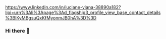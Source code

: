 https://www.linkedin.com/in/luciane-viana-38890a182?lipi=urn%3Ali%3Apage%3Ad_flagship3_profile_view_base_contact_details%3BlKyMBgsuQxKfMyonmJB0hA%3D%3D
### Hi there 👋

<!--
**Lucianevianagbi/Lucianevianagbi** is a ✨ _special_ ✨ repository because its `README.md` (this file) appears on your GitHub profile.

Here are some ideas to get you started:

- 🔭 I’m currently working on ...
- 🌱 I’m currently learning ...
- 👯 I’m looking to collaborate on ...
- 🤔 I’m looking for help with ...
- 💬 Ask me about ...
- 📫 How to reach me: ...
- 😄 Pronouns: ...
- ⚡ Fun fact: ...
-->
